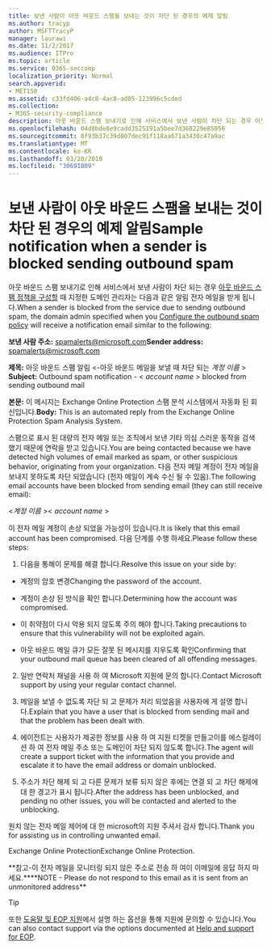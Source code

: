 ```yaml
---
title: 보낸 사람이 아웃 바운드 스팸을 보내는 것이 차단 된 경우의 예제 알림
ms.author: tracyp
author: MSFTTracyP
manager: laurawi
ms.date: 11/2/2017
ms.audience: ITPro
ms.topic: article
ms.service: O365-seccomp
localization_priority: Normal
search.appverid:
- MET150
ms.assetid: c33fd406-a4c8-4ac8-ad85-123996c5cded
ms.collection:
- M365-security-compliance
description: 아웃 바운드 스팸 보내기로 인해 서비스에서 보낸 사람이 차단 되는 경우 아웃 바운드 스팸 정책을 구성할 때 지정한 도메인 관리자는 다음과 같은 알림 전자 메일을 받게 됩니다.
ms.openlocfilehash: 04d8bde8e9cadd3525191a5bee7d368229e85056
ms.sourcegitcommit: 0f93b37c39d807dec91f118aa671a3430c47a9ac
ms.translationtype: MT
ms.contentlocale: ko-KR
ms.lasthandoff: 03/20/2019
ms.locfileid: "30691809"
---
```

# <a name="sample-notification-when-a-sender-is-blocked-sending-outbound-spam"></a><span data-ttu-id="8fa55-103">보낸 사람이 아웃 바운드 스팸을 보내는 것이 차단 된 경우의 예제 알림</span><span class="sxs-lookup"><span data-stu-id="8fa55-103">Sample notification when a sender is blocked sending outbound spam</span></span>

<span data-ttu-id="8fa55-104">아웃 바운드 스팸 보내기로 인해 서비스에서 보낸 사람이 차단 되는 경우 [아웃 바운드 스팸 정책을 구성할](configure-the-outbound-spam-policy.md) 때 지정한 도메인 관리자는 다음과 같은 알림 전자 메일을 받게 됩니다.</span><span class="sxs-lookup"><span data-stu-id="8fa55-104">When a sender is blocked from the service due to sending outbound spam, the domain admin specified when you [Configure the outbound spam policy](configure-the-outbound-spam-policy.md) will receive a notification email similar to the following:</span></span> 
  
 <span data-ttu-id="8fa55-105">**보낸 사람 주소:** spamalerts@microsoft.com</span><span class="sxs-lookup"><span data-stu-id="8fa55-105">**Sender address:** spamalerts@microsoft.com</span></span> 
  
 <span data-ttu-id="8fa55-106">**제목:** 아웃 바운드 스팸 알림 \<-아웃 바운드 메일을 보낼 때 차단 되는 *계정 이름* \>    </span><span class="sxs-lookup"><span data-stu-id="8fa55-106">**Subject:** Outbound spam notification - \<  *account name*  \> blocked from sending outbound mail</span></span> 
  
 <span data-ttu-id="8fa55-107">**본문:** 이 메시지는 Exchange Online Protection 스팸 분석 시스템에서 자동화 된 회신입니다.</span><span class="sxs-lookup"><span data-stu-id="8fa55-107">**Body:** This is an automated reply from the Exchange Online Protection Spam Analysis System.</span></span> 
  
<span data-ttu-id="8fa55-108">스팸으로 표시 된 대량의 전자 메일 또는 조직에서 보낸 기타 의심 스러운 동작을 검색 했기 때문에 연락을 받고 있습니다.</span><span class="sxs-lookup"><span data-stu-id="8fa55-108">You are being contacted because we have detected high volumes of email marked as spam, or other suspicious behavior, originating from your organization.</span></span> <span data-ttu-id="8fa55-109">다음 전자 메일 계정이 전자 메일을 보내지 못하도록 차단 되었습니다 (전자 메일이 계속 수신 될 수 있음).</span><span class="sxs-lookup"><span data-stu-id="8fa55-109">The following email accounts have been blocked from sending email (they can still receive email):</span></span>
  
<span data-ttu-id="8fa55-110">\<*계정 이름*  \></span><span class="sxs-lookup"><span data-stu-id="8fa55-110">\< *account name*  \></span></span> 
  
<span data-ttu-id="8fa55-111">이 전자 메일 계정이 손상 되었을 가능성이 있습니다.</span><span class="sxs-lookup"><span data-stu-id="8fa55-111">It is likely that this email account has been compromised.</span></span> <span data-ttu-id="8fa55-112">다음 단계를 수행 하세요.</span><span class="sxs-lookup"><span data-stu-id="8fa55-112">Please follow these steps:</span></span>
  
1. <span data-ttu-id="8fa55-113">다음을 통해이 문제를 해결 합니다.</span><span class="sxs-lookup"><span data-stu-id="8fa55-113">Resolve this issue on your side by:</span></span>
    
  - <span data-ttu-id="8fa55-114">계정의 암호 변경</span><span class="sxs-lookup"><span data-stu-id="8fa55-114">Changing the password of the account.</span></span>
    
  - <span data-ttu-id="8fa55-115">계정이 손상 된 방식을 확인 합니다.</span><span class="sxs-lookup"><span data-stu-id="8fa55-115">Determining how the account was compromised.</span></span>
    
  - <span data-ttu-id="8fa55-116">이 취약점이 다시 악용 되지 않도록 주의 해야 합니다.</span><span class="sxs-lookup"><span data-stu-id="8fa55-116">Taking precautions to ensure that this vulnerability will not be exploited again.</span></span>
    
  - <span data-ttu-id="8fa55-117">아웃 바운드 메일 큐가 모든 잘못 된 메시지를 지우도록 확인</span><span class="sxs-lookup"><span data-stu-id="8fa55-117">Confirming that your outbound mail queue has been cleared of all offending messages.</span></span>
    
2. <span data-ttu-id="8fa55-118">일반 연락처 채널을 사용 하 여 Microsoft 지원에 문의 합니다.</span><span class="sxs-lookup"><span data-stu-id="8fa55-118">Contact Microsoft support by using your regular contact channel.</span></span>
    
3. <span data-ttu-id="8fa55-119">메일을 보낼 수 없도록 차단 되 고 문제가 처리 되었음을 사용자에 게 설명 합니다.</span><span class="sxs-lookup"><span data-stu-id="8fa55-119">Explain that you have a user that is blocked from sending mail and that the problem has been dealt with.</span></span>
    
4. <span data-ttu-id="8fa55-120">에이전트는 사용자가 제공한 정보를 사용 하 여 지원 티켓을 만들고이를 에스컬레이션 하 여 전자 메일 주소 또는 도메인이 차단 되지 않도록 합니다.</span><span class="sxs-lookup"><span data-stu-id="8fa55-120">The agent will create a support ticket with the information that you provide and escalate it to have the email address or domain unblocked.</span></span>
    
5. <span data-ttu-id="8fa55-121">주소가 차단 해제 되 고 다른 문제가 보류 되지 않은 후에는 연결 되 고 차단 해제에 대 한 경고가 표시 됩니다.</span><span class="sxs-lookup"><span data-stu-id="8fa55-121">After the address has been unblocked, and pending no other issues, you will be contacted and alerted to the unblocking.</span></span>
    
<span data-ttu-id="8fa55-122">원치 않는 전자 메일 제어에 대 한 microsoft의 지원 주셔서 감사 합니다.</span><span class="sxs-lookup"><span data-stu-id="8fa55-122">Thank you for assisting us in controlling unwanted email.</span></span>
  
<span data-ttu-id="8fa55-123">Exchange Online Protection</span><span class="sxs-lookup"><span data-stu-id="8fa55-123">Exchange Online Protection.</span></span>
  
<span data-ttu-id="8fa55-124">\*\*참고-이 전자 메일을 모니터링 되지 않은 주소로 전송 하 여이 이메일에 응답 하지 마세요.\*\*</span><span class="sxs-lookup"><span data-stu-id="8fa55-124">\*\*NOTE - Please do not respond to this email as it is sent from an unmonitored address\*\*</span></span>
  
> [!TIP]
> <span data-ttu-id="8fa55-125">또한 [도움말 및 EOP 지원](eop/help-and-support-for-eop.md)에서 설명 하는 옵션을 통해 지원에 문의할 수 있습니다.</span><span class="sxs-lookup"><span data-stu-id="8fa55-125">You can also contact support via the options documented at [Help and support for EOP](eop/help-and-support-for-eop.md).</span></span> 
  

